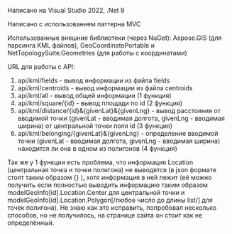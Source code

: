 Написано на Visual Studio 2022, .Net 9

Написано с использованием паттерна MVC

Использованные внешние библиотеки (через NuGet): Aspose.GIS (для парсинга KML файлов), GeoCoordinatePortable и NetTopologySuite.Geometries (для работы с координатами)

URL для работы с API:
1. api/kml/fields - вывод информации из файла fields
2. api/kml/centroids - вывод информации из файла centroids
3. api/kml/all - вывод общей информации (1 функция)
4. api/kml/square/{id} - вывод площади по id (2 функция)
5. api/kml/distance/{id}&{givenLat}&{givenLng} - вывод расстояния от вводимой точки (givenLat - вводимая долгота, givenLng - вводимая ширина) от центральной точки поля id (3 функция)
6. api/kml/belonging/{givenLat}&{givenLng} - определение вводимой точки (givenLat - вводимая долгота, givenLng - вводимая ширина) находится ли она в одном из полигонов (4 функция)

Так же у 1 функции есть проблема, что информация Location (центральная точка и точки полигона) не выводятся (в json формате стоят таким образом {} ), хотя информация в ней лежит (её можно получить если полностью выводить информацию таким образом modelGeoInfo[id].Location.Center для центральной точки и modelGeoInfo[id].Location.Polygon[/любое число до длины list/] для точек полигона). Не знаю как это исправить, попробовал несколько способов, но не получилось, на странице сайта он стоит как не определённый.